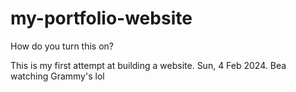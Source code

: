 # my-portfolio-website
How do you turn this on?

This is my first attempt at building a website. Sun, 4 Feb 2024. Bea watching Grammy's lol